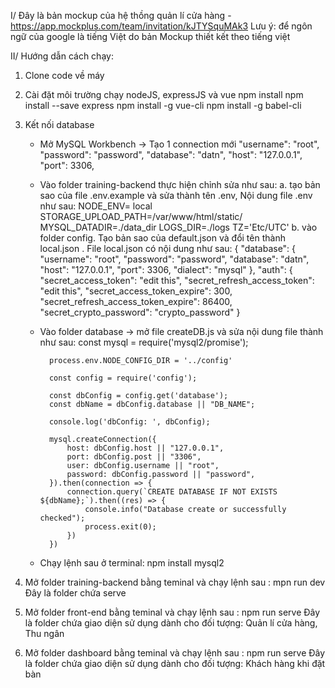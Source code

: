 I/ Đây là bản mockup của hệ thồng quản lí cửa hàng -
https://app.mockplus.com/team/invitation/kJTYSquMAk3
Lưu ý: để ngôn ngữ của google là tiếng Việt do bản Mockup thiết kết theo tiếng việt 

II/ Hướng dẫn cách chạy: 

1. Clone code về máy
2. Cài đặt môi trường chạy nodeJS, expressJS và vue
    npm install
    npm install --save express
    npm install -g vue-cli
    npm install -g babel-cli
3. Kết nối database 
    * Mở MySQL Workbench -> Tạo 1 connection mới 
        "username": "root",
            "password": "password",
            "database": "datn",
            "host": "127.0.0.1",
            "port": 3306,
    * Vào folder training-backend thực hiện chỉnh sửa như sau: 
        a. tạo bản sao của file .env.example và sửa thành tên .env, Nội dung file .env như sau: 
            NODE_ENV= local
            STORAGE_UPLOAD_PATH=/var/www/html/static/
            MYSQL_DATADIR=./data_dir
            LOGS_DIR=./logs
            TZ='Etc/UTC'
        b. vào folder config. Tạo bản sao của default.json và đổi tên thành local.json . File local.json có nội dung như sau:
            {
            "database": {
                "username": "root",
                "password": "password",
                "database": "datn",
                "host": "127.0.0.1",
                "port": 3306,
                "dialect": "mysql"
            },
            "auth": {
                "secret_access_token": "edit this",
                "secret_refresh_access_token": "edit this",
                "secret_access_token_expire": 300,
                "secret_refresh_access_token_expire": 86400,
                "secret_crypto_password": "crypto_password"
            }
    * Vào folder database -> mở file createDB.js và sửa nội dung file thành như sau: 
            const mysql = require('mysql2/promise');

            process.env.NODE_CONFIG_DIR = '../config'

            const config = require('config');

            const dbConfig = config.get('database');
            const dbName = dbConfig.database || "DB_NAME";

            console.log('dbConfig: ', dbConfig);

            mysql.createConnection({
                host: dbConfig.host || "127.0.0.1",
                port: dbConfig.post || "3306",
                user: dbConfig.username || "root",
                password: dbConfig.password || "password",
            }).then(connection => {
                connection.query(`CREATE DATABASE IF NOT EXISTS ${dbName};`).then((res) => {
                    console.info("Database create or successfully checked");
                    process.exit(0);
                })
            })
    * Chạy lệnh sau ở terminal:  npm install mysql2  

4. Mở folder training-backend bằng teminal và chạy lệnh sau :  mpn run dev
Đây là folder chứa serve
4. Mở folder front-end bằng teminal và chạy lệnh sau : npm run serve
Đây là folder chứa giao diện sử dụng dành cho đối tượng: Quản lí cửa hàng, Thu ngân  
5. Mở folder dashboard bằng teminal và chạy lệnh sau : npm run serve
Đây là folder chứa giao diện sử dụng dành cho đối tượng: Khách hàng khi đặt bàn 
